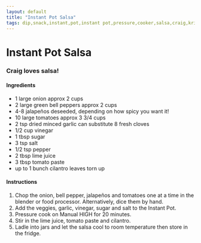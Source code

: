 ```yaml
---
layout: default
title: "Instant Pot Salsa"
tags: dip,snack,instant,pot,instant pot,pressure,cooker,salsa,craig,kristen,willett
---
```

# Instant Pot Salsa

### Craig loves salsa!

#### Ingredients
- 1 large onion approx 2 cups
- 2 large green bell peppers approx 2 cups
- 4-8 jalapeños deseeded, depending on how spicy you want it!
- 10 large tomatoes approx 3 3/4 cups
- 2 tsp dried minced garlic can substitute 8 fresh cloves
- 1/2 cup vinegar
- 1 tbsp sugar
- 3 tsp salt
- 1/2 tsp pepper
- 2 tbsp lime juice
- 3 tbsp tomato paste
- up to 1 bunch cilantro leaves torn up

#### Instructions
1. Chop the onion, bell pepper, jalapeños and tomatoes one at a time in the blender or food processor. Alternatively, dice them by hand.
2. Add the veggies, garlic, vinegar, sugar and salt to the Instant Pot.
3. Pressure cook on Manual HIGH for 20 minutes.
4. Stir in the lime juice, tomato paste and cilantro.
5. Ladle into jars and let the salsa cool to room temperature then store in the fridge.
